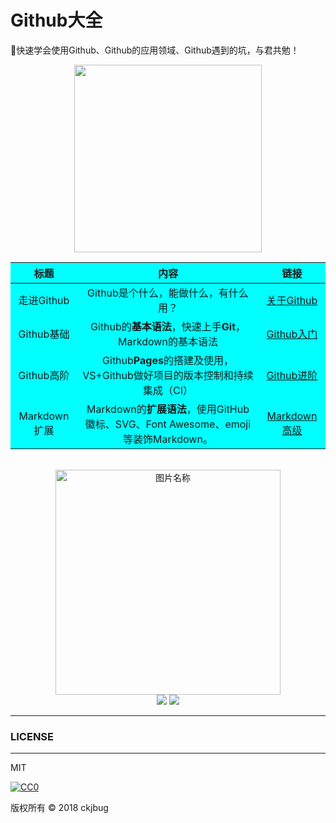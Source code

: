 # Github大全

🐾快速学会使用Github、Github的应用领域、Github遇到的坑，与君共勉！

<div align="center">
    <img src="http://5b0988e595225.cdn.sohucs.com/images/20180522/6906e63faf44488cbb4071954a4244d3.jpeg" width="300px">
    <br>
</div>

<table style="border:{1px solid blue};text-align:center;background-color:aqua">
    <thead>
        <tr>
            <th>标题</th>
            <th>内容</th>
            <th>链接</th>
        </tr>
    </thead>
    <tbody>
        <tr>
            <td>走进Github</td>
            <td>Github是个什么，能做什么，有什么用？</td>
            <td><a href="https://github.com/ckjbug/Github-Summary/blob/master/What%20is%20Github.md">关于Github</td>
        </tr>
        <tr>
            <td>Github基础</td>
            <td>Github的<strong>基本语法</strong>，快速上手<strong>Git</strong>，Markdown的基本语法</td>
            <td><a href="https://github.com/ckjbug/Github-Summary/blob/master/Github%E5%85%A5%E9%97%A8%E6%95%99%E7%A8%8B.md">Github入门</td>
        </tr>
        <tr>
            <td>Github高阶</td>
            <td>Github<strong>Pages</strong>的搭建及使用，VS+Github做好项目的版本控制和持续集成（CI）</td>
            <td><a href="https://github.com/ckjbug/xiaokui/blob/master/%E7%BB%8F%E9%AA%8C%E4%B9%8B%E8%B0%88%EF%BC%88Github%E5%85%A5%E5%9D%91%EF%BC%89.md">Github进阶</td>
        </tr>
        <tr>
            <td>Markdown 扩展</td>
            <td>Markdown的<strong>扩展语法</strong>，使用GitHub徽标、SVG、Font Awesome、emoji等装饰Markdown。</td>
            <td><a href="https://github.com/ckjbug/xiaokui/blob/master/Markdown%E9%AB%98%E9%98%B6%E8%AF%AD%E6%B3%95.md">Markdown 高级</td>
        </tr>
    </tbody>
</table>

<br>
<div align="center">
    <img src="http://5b0988e595225.cdn.sohucs.com/images/20180522/a8226f65e6df4649a4df44d335c4f059.jpeg" width = "360" alt="图片名称" />
    <br>
    <a href="Asciinema.md"> <img src="https://img.shields.io/badge/>-group-4ab8a1.svg"></a>
    <a href="https://legacy.gitbook.com/@wizardforcel"> <img src="https://img.shields.io/badge/_-gitbook-4ab8a1.svg"></a> 
</div>

------------


### LICENSE
------------
MIT

[![CC0](https://i.creativecommons.org/l/by-nc-sa/4.0/88x31.png)](https://creativecommons.org/licenses/by-nc-sa/4.0/)

版权所有 © 2018 ckjbug
